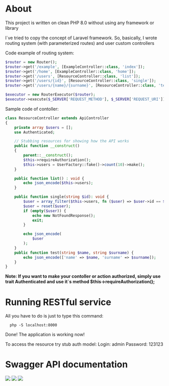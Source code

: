 # About
This project is written on clean PHP 8.0 without using any framework or library

I`ve tried to copy the concept of Laravel framework. So, basically, I wrote routing system (with parameterized routes) and user custom controllers

Code example of routing system:
```php
$router = new Router();
$router->get('/example', [ExampleController::class, 'index']);
$router->get('/home', [ExampleController::class, 'home']);
$router->get('/users', [ResourceController::class, 'list']);
$router->get('/users/{id}', [ResourceController::class, 'single']);
$router->get('/users/{name}/{surname}', [ResourceController::class, 'test']);

$executor = new RouterExecutor($router);
$executor->execute($_SERVER['REQUEST_METHOD'], $_SERVER['REQUEST_URI']);
```

Sample code of contoller:
```php
class ResourceController extends ApiController
{
    private array $users = [];
    use Authenticated;

    // Stubbing resources for showing how the API works
    public function __construct()
    {
        parent::__construct();
        $this->requireAuthorization();
        $this->users = UserFactory::fake()->count(10)->make();
    }

    public function list() : void {
        echo json_encode($this->users);
    }

    public function single(string $id): void {
        $user = array_filter($this->users, fn ($user) => $user->id == $id);
        $user = reset($user);
        if (empty($user)) {
            echo new NotFoundResponse();
            exit;
        }

        echo json_encode(
            $user
        );
    }
    public function test(string $name, string $surname) {
        echo json_encode(['name' => $name, 'surname' => $surname]);
    }
}
```

**Note: If you want to make your contoller or action authorized, simply use trait Authenticated and use it`s method $this->requireAuthorization();**

# Running RESTful service
All you have to do is just to type this command:
```
  php -S localhost:8000
```
Done! The application is working now!

To access the resource try stub auth model:
Login: admin
Password: 123123

# Swagger API documentation
<img src="https://i.imgur.com/id4BSZi.png" />
<img src="https://i.imgur.com/68bLEi5.png" />
<img src="https://i.imgur.com/hvDfdUm.png" />
